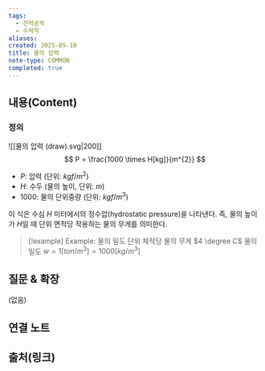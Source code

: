 ```yaml
---
tags:
  - 전력공학
  - 수력학
aliases: 
created: 2025-05-10
title: 물의 압력
note-type: COMMON
completed: true
---
```


## 내용(Content)
### 정의
![[물의 압력 (draw).svg|200]]
$$
P = \frac{1000 \times H[kg]}{m^{2}}
$$
- $P$: 압력 (단위: $kgf/m^2$)
- $H$: 수두 (물의 높이, 단위: $m$)
- $1000$: 물의 단위중량 (단위: $kgf/m^3$)

이 식은 수심 $H$ 미터에서의 정수압(hydrostatic pressure)을 나타낸다. 즉, 물의 높이가 $H$일 때 단위 면적당 작용하는 물의 무게를 의미한다.

>[!example] Example: 물의 밀도
>단위 체적당 물의 무게
>$4 \degree C$ 물의 밀도 $w = 1[ton / m^{3}] = 1000 [kg / m^{3}]$

## 질문 & 확장

(없음)

## 연결 노트

## 출처(링크)

